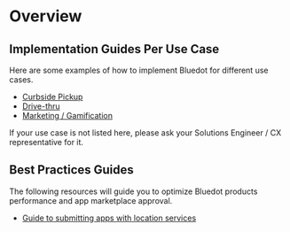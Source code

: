 Overview
=========================================

Implementation Guides Per Use Case
----------------------------------

Here are some examples of how to implement Bluedot for different use cases.

*   [Curbside Pickup](./Curbside%20&%20Pickup%20implementation%20guide.md)
*   [Drive-thru](./Drive-thru%20implementation%20guide.md)
*   [Marketing / Gamification](./Marketing%20&%20Gamification%20implementation%20guide.md)

If your use case is not listed here, please ask your Solutions Engineer / CX representative for it.

Best Practices Guides
---------------------

The following resources will guide you to optimize Bluedot products performance and app marketplace approval.

*   [Guide to submitting apps with location services](./Submitting%20apps%20with%20location%20services%20guide.md)